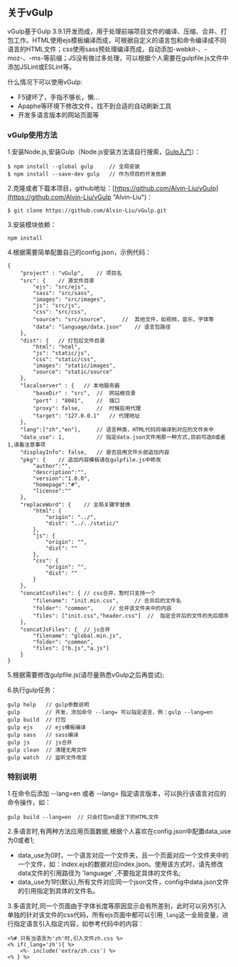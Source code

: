 ## 关于vGulp

vGulp基于Gulp 3.9.1开发而成，用于处理前端项目文件的编译、压缩、合并、打包工作。HTML使用ejs模板编译而成，可根据自定义的语言包和命令编译成不同语言的HTML文件；css使用sass预处理编译而成，自动添加-webkit-、-moz-、-ms-等前缀；JS没有做过多处理，可以根据个人需要在gulpfile.js文件中添加JSLint或ESLint等。

什么情况下可以使用vGulp:

- F5键坏了，手指不够长，懒...
- Apaphe等环境下修改文件，找不到合适的自动刷新工具
- 开发多语言版本的网站页面等

### vGulp使用方法

1.安装Node.js,安装Gulp（Node.js安装方法请自行搜索，[Gulp入门](http://www.gulpjs.com.cn/docs/getting-started/ "Gulp入门")）：

```
$ npm install --global gulp		// 全局安装
$ npm install --save-dev gulp	// 作为项目的开发依赖
```

2.克隆或者下载本项目，github地址：[https://github.com/Alvin-Liu/vGulp](https://github.com/Alvin-Liu/vGulp "Alvin-Liu")：

```
$ git clone https://github.com/Alvin-Liu/vGulp.git
```

3.安装模块依赖：	

```
npm install
```

4.根据需要简单配置自己的config.json，示例代码：
	
```
{
    "project" : "vGulp",	// 项目名   
    "src": {	// 源文件目录
        "ejs": "src/ejs", 
        "sass": "src/sass",
        "images": "src/images",
        "js": "src/js",
        "css": "src/css", 
        "source": "src/source", 	//  其他文件，如视频，音乐，字体等
        "data": "language/data.json" 	// 语言包路径
    },
    "dist": {	// 打包后文件目录
        "html": "html",
        "js": "static/js",
        "css": "static/css",
        "images": "static/images",
        "source": "static/source"
    },
    "localserver" : {	// 本地服务器
        "baseDir" : "src",	//	网站根目录
        "port" : "8081",	//  端口
        "proxy": false,		//  时候启用代理
        "target": "127.0.0.1"	// 代理地址
    },
    "lang":["zh","en"],		// 语言种类，HTML代码将编译到对应的文件夹中
	"data_use": 1,			// 指定data.json文件用那一种方式,目前可选0或者1,请看注意事项
    "displayInfo": false,	// 是否启用文件头部追加内容
    "pkg": {	// 追加内容模板请在gulpfile.js中修改
        "author":"",		
        "description":"",
        "version":"1.0.0",
        "homepage":"#",
        "license":""
    },
    "replaceWord": {	// 全局关键字替换
        "html": {
            "origin": "../",
            "dist": "../../static/"
        },
        "js": {
            "origin": "",
            "dist": ""
        },
        "css": {
            "origin": "",
            "dist": ""
        }
    },
    "concatCssFiles": {	// css合并，暂时只支持一个
        "filename": "init.min.css",		// 合并后的文件名
        "folder": "common",		// 合并该文件夹中的内容
        "files": ["init.css","header.css"]	//  指定合并后的文件的先后顺序
    },
    "concatJsFiles": {	// js合并
        "filename": "global.min.js",
        "folder": "common",
        "files": ["b.js","a.js"]
    }      
}
```

5.根据需要修改gulpfile.js(请尽量熟悉vGulp之后再尝试);

6.执行gulp任务：

```
gulp help   // gulp参数说明
gulp        // 开发，添加命令 --lang= 可以指定语言，例：gulp --lang=en
gulp build  // 打包
gulp ejs    // ejs模板编译
gulp sass   // sass编译
gulp js     // js合并
gulp clean  // 清理无用文件
gulp watch  // 监听文件改变
```

### 特别说明

1.在命令后添加 --lang=en 或者 --lang= 指定语言版本，可以执行该语言对应的命令操作，如：

```
gulp build --lang=en  // 只会打包en语言下的HTML文件
``` 

2.多语言时,有两种方法应用页面数据,根据个人喜欢在config.json中配置data_use为0或者1;

- data_use为0时，一个语言对应一个文件夹，且一个页面对应一个文件夹中的一个文件，如：index.ejs的数据对应index.json。使用该方式时，请先修改data文件的引用路径为 'language' ,不要指定具体的文件名;
- data_use为1时(默认),所有文件对应同一个json文件，config中data.json文件的引用指定到具体的文件名。

3.多语言时,同一个页面由于字体长度等原因显示会有所差别，此时可以另外引入单独的针对该文件的css代码，所有ejs页面中都可以引用`_lang`这一全局变量，进行指定语言引入指定内容，如参考代码中的内容：

```
<%# 只有当语言为'zh'时,引入文件zh.css %>
<% if(_lang='zh'){ %>	
	<%- include('extra/zh.css') %>
<% } %>
```